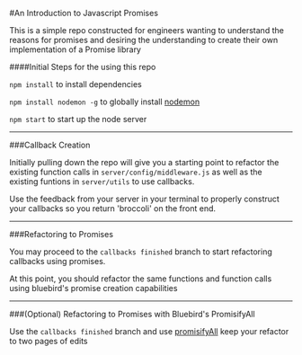 #An Introduction to Javascript Promises

This is a simple repo constructed for engineers wanting to understand the
reasons for promises and desiring the understanding to create their own
implementation of a Promise library

####Initial Steps for the using this repo

`npm install` to install dependencies

`npm install nodemon -g` to globally install [nodemon](https://github.com/remy/nodemon)

`npm start` to start up the node server

- - -

###Callback Creation

Initially pulling down the repo will give you a starting point to refactor
the existing function calls in `server/config/middleware.js` as well as the
existing funtions in `server/utils` to use callbacks.

Use the feedback from your server in your terminal to properly construct your
callbacks so you return 'broccoli' on the front end.

- - -

###Refactoring to Promises

You may proceed to the `callbacks finished` branch to start
refactoring callbacks using promises.

At this point, you should refactor the same functions and function calls using 
bluebird's promise creation capabilities

- - -

###(Optional) Refactoring to Promises with Bluebird's PromisifyAll

Use the `callbacks finished` branch and use [promisifyAll](https://github.com/petkaantonov/bluebird/blob/master/API.md#promisepromisifyallobject-target--object-options---object) keep your refactor
to two pages of edits
<!-- ###Basic Implementation of a Promise

If to implement a basic promise library, checkout the `bluebird refactor finished` branch

Use `npm test` for development style driven by tests

Use `npm run watch-test` to run the tests and have them rerun every time you
make a change -->